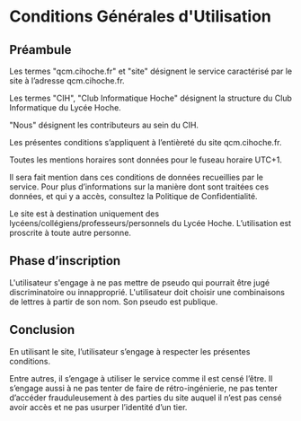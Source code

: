 # Conditions Générales d'Utilisation

## Préambule
Les termes "qcm.cihoche.fr" et "site" désignent le service caractérisé par le site à l’adresse qcm.cihoche.fr.

Les termes "CIH", "Club Informatique Hoche" désignent la structure du Club Informatique du Lycée Hoche.

"Nous" désignent les contributeurs au sein du CIH.

Les présentes conditions s’appliquent à l’entièreté du site qcm.cihoche.fr.

Toutes les mentions horaires sont données pour le fuseau horaire UTC+1.

Il sera fait mention dans ces conditions de données recueillies par le service. Pour plus d’informations sur la manière dont sont traitées ces données, et qui y a accès, consultez la Politique de Confidentialité.

Le site est à destination uniquement des lycéens/collégiens/professeurs/personnels du Lycée Hoche. L’utilisation est proscrite à toute autre personne.

## Phase d’inscription

L'utilisateur s'engage à ne pas mettre de pseudo qui pourrait être jugé discriminatoire ou innapproprié. L'utilisateur doit choisir une combinaisons de lettres à partir de son nom. Son pseudo est publique.


## Conclusion

En utilisant le site, l’utilisateur s’engage à respecter les présentes conditions.

Entre autres, il s’engage à utiliser le service comme il est censé l’être. Il s’engage aussi à ne pas tenter de faire de rétro-ingénierie, ne pas tenter d’accéder frauduleusement à des parties du site auquel il n’est pas censé avoir accès et ne pas usurper l’identité d’un tier.
